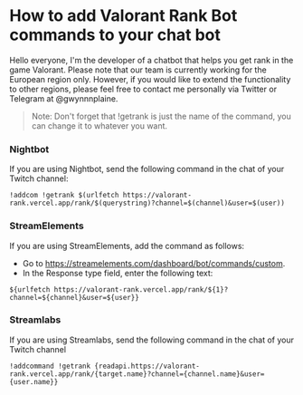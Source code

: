 # How to add Valorant Rank Bot commands to your chat bot

Hello everyone, I'm the developer of a chatbot that helps you get rank in the game Valorant. 
Please note that our team is currently working for the European region only. 
However, if you would like to extend the functionality to other regions, please feel free to contact me personally via Twitter or Telegram at @gwynnnplaine.


> Note: Don't forget that !getrank is just the name of the command, you can change it to whatever you want.

### Nightbot
If you are using Nightbot, send the following command in the chat of your Twitch channel:
```
!addcom !getrank $(urlfetch https://valorant-rank.vercel.app/rank/$(querystring)?channel=$(channel)&user=$(user))
```

### StreamElements
If you are using StreamElements, add the command as follows:
- Go to https://streamelements.com/dashboard/bot/commands/custom.
- In the Response type field, enter the following text:
```
${urlfetch https://valorant-rank.vercel.app/rank/${1}?channel=${channel}&user=${user}}
```


### Streamlabs
If you are using Streamlabs, send the following command in the chat of your Twitch channel
```
!addcommand !getrank {readapi.https://valorant-rank.vercel.app/rank/{target.name}?channel={channel.name}&user={user.name}}
```
